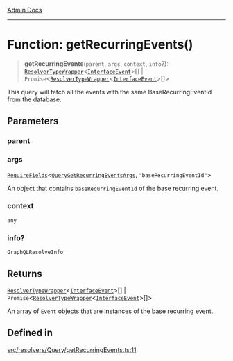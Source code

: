 [Admin Docs](/)

***

# Function: getRecurringEvents()

> **getRecurringEvents**(`parent`, `args`, `context`, `info`?): [`ResolverTypeWrapper`](../../../../types/generatedGraphQLTypes/type-aliases/ResolverTypeWrapper.md)\<[`InterfaceEvent`](../../../../models/Event/interfaces/InterfaceEvent.md)\>[] \| `Promise`\<[`ResolverTypeWrapper`](../../../../types/generatedGraphQLTypes/type-aliases/ResolverTypeWrapper.md)\<[`InterfaceEvent`](../../../../models/Event/interfaces/InterfaceEvent.md)\>[]\>

This query will fetch all the events with the same BaseRecurringEventId from the database.

## Parameters

### parent

### args

[`RequireFields`](../../../../types/generatedGraphQLTypes/type-aliases/RequireFields.md)\<[`QueryGetRecurringEventsArgs`](../../../../types/generatedGraphQLTypes/type-aliases/QueryGetRecurringEventsArgs.md), `"baseRecurringEventId"`\>

An object that contains `baseRecurringEventId` of the base recurring event.

### context

`any`

### info?

`GraphQLResolveInfo`

## Returns

[`ResolverTypeWrapper`](../../../../types/generatedGraphQLTypes/type-aliases/ResolverTypeWrapper.md)\<[`InterfaceEvent`](../../../../models/Event/interfaces/InterfaceEvent.md)\>[] \| `Promise`\<[`ResolverTypeWrapper`](../../../../types/generatedGraphQLTypes/type-aliases/ResolverTypeWrapper.md)\<[`InterfaceEvent`](../../../../models/Event/interfaces/InterfaceEvent.md)\>[]\>

An array of `Event` objects that are instances of the base recurring event.

## Defined in

[src/resolvers/Query/getRecurringEvents.ts:11](https://github.com/Suyash878/talawa-api/blob/cfd688207611ba245c99edd8dbaccb2cdbf6a043/src/resolvers/Query/getRecurringEvents.ts#L11)
